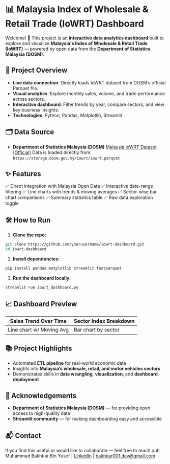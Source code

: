 # 📊 Malaysia Index of Wholesale & Retail Trade (IoWRT) Dashboard

Welcome! 👋
This project is an **interactive data analytics dashboard** built to explore and visualize **Malaysia's Index of Wholesale & Retail Trade (IoWRT)** — powered by open data from the **Department of Statistics Malaysia (DOSM)**.

## 🚀 Project Overview

* **Live data connection**: Directly loads IoWRT dataset from DOSM’s official Parquet file.
* **Visual analytics**: Explore monthly sales, volume, and trade performance across sectors.
* **Interactive dashboard**: Filter trends by year, compare sectors, and view key business insights.
* **Technologies**: Python, Pandas, Matplotlib, Streamlit

## 🗂️ Data Source

* **Department of Statistics Malaysia (DOSM)**
  [Malaysia IoWRT Dataset (Official)](https://data.gov.my/data-catalogue/iowrt)
  Data is loaded directly from:
  `https://storage.dosm.gov.my/iowrt/iowrt.parquet`

## ✨ Features

✅ Direct integration with Malaysia Open Data
✅ Interactive date-range filtering
✅ Line charts with trends & moving averages
✅ Sector-wise bar chart comparisons
✅ Summary statistics table
✅ Raw data exploration toggle

## 🛠️ How to Run

1. **Clone the repo:**

```bash
git clone https://github.com/yourusername/iowrt-dashboard.git
cd iowrt-dashboard
```

2. **Install dependencies:**

```bash
pip install pandas matplotlib streamlit fastparquet
```

3. **Run the dashboard locally:**

```bash
streamlit run iowrt_dashboard.py
```

## 📈 Dashboard Preview

| Sales Trend Over Time    | Sector Index Breakdown |
| ------------------------ | ---------------------- |
| Line chart w/ Moving Avg | Bar chart by sector    |

## 📚 Project Highlights

* Automated **ETL pipeline** for real-world economic data
* Insights into **Malaysia’s wholesale, retail, and motor vehicles sectors**
* Demonstrates skills in **data wrangling**, **visualization**, and **dashboard deployment**

## 🤝 Acknowledgements

* **Department of Statistics Malaysia (DOSM)** — for providing open access to high-quality data
* **Streamlit community** — for making dashboarding easy and accessible

## 📬 Contact

If you find this useful or would like to collaborate — feel free to reach out!
Muhammad Bakhtiar Bin Yusof | [LinkedIn](https://www.linkedin.com/in/muhammad-bakhtiar-47047827a/) | [bakhtiar001.dev@gmail.com](mailto:bakhtiar001.dev@gmail.com)